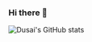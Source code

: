### Hi there 👋

![Dusai's GitHub stats](https://github-readme-stats.vercel.app/api?username=purocean&show_icons=true&theme=noctis_minimus)
<!--
**purocean/purocean** is a ✨ _special_ ✨ repository because its `README.md` (this file) appears on your GitHub profile.

Here are some ideas to get you started:

- 🔭 I’m currently working on ...
- 🌱 I’m currently learning ...
- 👯 I’m looking to collaborate on ...
- 🤔 I’m looking for help with ...
- 💬 Ask me about ...
- 📫 How to reach me: ...
- 😄 Pronouns: ...
- ⚡ Fun fact: ...
-->
